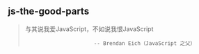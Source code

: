 
## js-the-good-parts

>  与其说我爱JavaScript，不如说我恨JavaScript
>
>                           -- Brendan Eich（JavaScript 之父）


